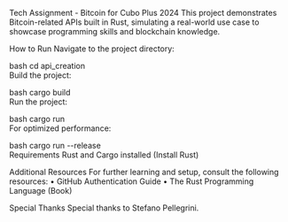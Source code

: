 Tech Assignment - Bitcoin for Cubo Plus 2024
This project demonstrates Bitcoin-related APIs built in Rust, simulating a real-world use case to showcase programming skills and blockchain knowledge.

How to Run
Navigate to the project directory:

bash
cd api_creation  
Build the project:

bash
cargo build  
Run the project:

bash
cargo run  
For optimized performance:

bash
cargo run --release  
Requirements
Rust and Cargo installed (Install Rust)

Additional Resources
For further learning and setup, consult the following resources:
•	GitHub Authentication Guide
•	The Rust Programming Language (Book)


Special Thanks
Special thanks to Stefano Pellegrini.
